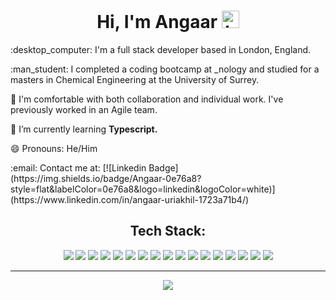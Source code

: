 <h1 align="center">  Hi, I'm Angaar <img src="https://user-images.githubusercontent.com/1303154/88677602-1635ba80-d120-11ea-84d8-d263ba5fc3c0.gif" width="28px" alt="hi"> </h1> 
<p> :desktop_computer:	I'm a full stack developer based in London, England. </p>
<p> :man_student: I completed a coding bootcamp at _nology and studied for a masters in Chemical Engineering at the University of Surrey. 
<p> 👯 I'm comfortable with both collaboration and individual work. I've previously worked in an Agile team.</p>    
<p> 🌱 I’m currently learning <strong> Typescript. </strong> </p>
<p>😄 Pronouns: He/Him </p>
:email: Contact me at: [![Linkedin Badge](https://img.shields.io/badge/Angaar-0e76a8?style=flat&labelColor=0e76a8&logo=linkedin&logoColor=white)](https://www.linkedin.com/in/angaar-uriakhil-1723a71b4/)
<h2 align="center"> Tech Stack: </h2> 
 <div align="center">
    <img src="https://img.shields.io/badge/React-20232A?style=for-the-badge&logo=react&logoColor=61DAFB" />
    <img src="https://img.shields.io/badge/JavaScript-F7DF1E?style=for-the-badge&logo=javascript&logoColor=black" />
    <img src="https://img.shields.io/badge/Sass-CC6699?style=for-the-badge&logo=sass&logoColor=white" />
    <img src="https://img.shields.io/badge/MySQL-00000F?style=for-the-badge&logo=mysql&logoColor=white" />
    <img src = "https://img.shields.io/badge/java-%23ED8B00.svg?style=for-the-badge&logo=java&logoColor=white"/>
    <img src = "https://img.shields.io/badge/python-3670A0?style=for-the-badge&logo=python&logoColor=ffdd54"/>
    <img src="https://img.shields.io/badge/pandas-%23150458.svg?style=for-the-badge&logo=pandas&logoColor=white"/> 
    <img src ="https://img.shields.io/badge/typescript-%23007ACC.svg?style=for-the-badge&logo=typescript&logoColor=white" />
    <img src = "https://img.shields.io/badge/html5-%23E34F26.svg?style=for-the-badge&logo=html5&logoColor=white"/> 
    <img src = "https://img.shields.io/badge/bootstrap-%23563D7C.svg?style=for-the-badge&logo=bootstrap&logoColor=white"/> 
    <img src = "https://img.shields.io/badge/NPM-%23000000.svg?style=for-the-badge&logo=npm&logoColor=white" /> 
    <img src = "https://img.shields.io/badge/spring-%236DB33F.svg?style=for-the-badge&logo=spring&logoColor=white"/> 
    <img src = "https://img.shields.io/badge/figma-%23F24E1E.svg?style=for-the-badge&logo=figma&logoColor=white"/>
    <img src="https://img.shields.io/badge/git-%23F05033.svg?style=for-the-badge&logo=git&logoColor=white"/> 
    <img src="https://img.shields.io/badge/-jest-%23C21325?style=for-the-badge&logo=jest&logoColor=white"/> 
    <img src="https://img.shields.io/badge/-cypress-%23E5E5E5?style=for-the-badge&logo=cypress&logoColor=058a5e">
    <img src ="https://img.shields.io/badge/-TestingLibrary-%23E33332?style=for-the-badge&logo=testing-library&logoColor=white"/> 

</div>

--- 

<p align="center">
<a href="https://github.com/anuraghazra/github-readme-stats">
  <img src="https://github-readme-stats.vercel.app/api?username=angaar96&show_icons=true&theme=tokyonight"/>
</a>
</p> 


